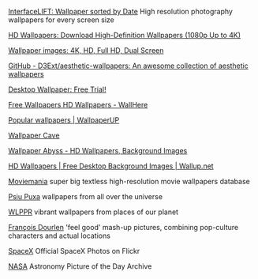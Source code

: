 
[InterfaceLIFT: Wallpaper sorted by Date](https://interfacelift.com/wallpaper/downloads/date/any/)
High resolution photography wallpapers for every screen size

[HD Wallpapers: Download High-Definition Wallpapers (1080p Up to 4K)](https://www.hdwallpapers.net/)

[Wallpaper images: 4K, HD, Full HD, Dual Screen](https://digwallpapers.com/)

[GitHub - D3Ext/aesthetic-wallpapers: An awesome collection of aesthetic wallpapers](https://github.com/D3Ext/aesthetic-wallpapers)

[Desktop Wallpaper: Free Trial!](https://webshots.com/)

[Free Wallpapers HD Wallpapers - WallHere](https://wallhere.com/)

[Popular wallpapers | WallpaperUP](https://www.wallpaperup.com/)

[Wallpaper Cave](https://wallpapercave.com/)

[Wallpaper Abyss - HD Wallpapers, Background Images](https://wall.alphacoders.com/)

[HD Wallpapers | Free Desktop Background Images | Wallup.net](https://wallup.net/)

[Moviemania](https://www.moviemania.io/desktop)
super big textless high-resolution movie wallpapers database

[Psiu Puxa](http://psiupuxa.com/)
wallpapers from all over the universe

[WLPPR](http://wlppr.co/)
vibrant wallpapers from places of our planet

[François Dourlen](https://www.francoisdourlen.com/photos)
'feel good' mash-up pictures, combining pop-culture characters and actual locations

[SpaceX](https://www.flickr.com/photos/spacex)
Official SpaceX Photos on Flickr

[NASA](https://apod.nasa.gov/apod/archivepix.html)
Astronomy Picture of the Day Archive
